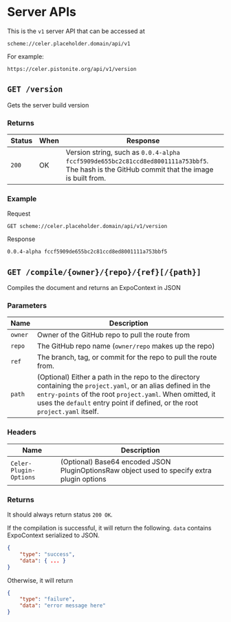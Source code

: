 # Server APIs
This is the `v1` server API that can be accessed at
```
scheme://celer.placeholder.domain/api/v1
```
For example:
```
https://celer.pistonite.org/api/v1/version
```

## `GET /version`
Gets the server build version
### Returns
|Status|When|Response|
|-|-|-|
|`200`|OK| Version string, such as `0.0.4-alpha fccf5909de655bc2c81ccd8ed8001111a753bbf5`. The hash is the GitHub commit that the image is built from.|

### Example
Request
```
GET scheme://celer.placeholder.domain/api/v1/version
```
Response
```
0.0.4-alpha fccf5909de655bc2c81ccd8ed8001111a753bbf5
```

## `GET /compile/{owner}/{repo}/{ref}[/{path}]`
Compiles the document and returns an ExpoContext in JSON
### Parameters
|Name|Description|
|-|-|
|`owner`|Owner of the GitHub repo to pull the route from|
|`repo`|The GitHub repo name (`owner/repo` makes up the repo)|
|`ref`| The branch, tag, or commit for the repo to pull the route from. |
|`path`| (Optional) Either a path in the repo to the directory containing the `project.yaml`, or an alias defined in the `entry-points` of the root `project.yaml`. When omitted, it uses the `default` entry point if defined, or the root `project.yaml` itself.|

### Headers
|Name|Description|
|-|-|
|`Celer-Plugin-Options`|(Optional) Base64 encoded JSON PluginOptionsRaw object used to specify extra plugin options|

### Returns
It should always return status `200 OK`.

If the compilation is successful, it will return the following. `data` contains ExpoContext serialized to JSON.
```json
{
    "type": "success",
    "data": { ... }
}
```
Otherwise, it will return
```json
{
    "type": "failure",
    "data": "error message here"
}
```
